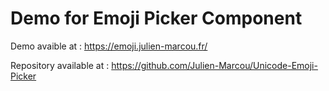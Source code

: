 # Demo for Emoji Picker Component

Demo avaible at : https://emoji.julien-marcou.fr/

Repository available at : https://github.com/Julien-Marcou/Unicode-Emoji-Picker

